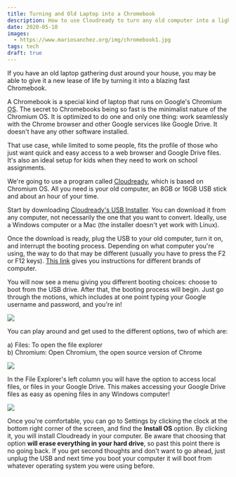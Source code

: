 ```yaml
---
title: Turning and Old Laptop into a Chromebook
description: How to use Cloudready to turn any old computer into a lightning fast Chromebook
date: 2020-05-10
images: 
  - https://www.mariosanchez.org/img/chromebook1.jpg
tags: tech
draft: true
---
```


If you have an old laptop gathering dust around your house, you may be able to give it a new lease of life by turning it into a blazing fast Chromebook. 

A Chromebook is a special kind of laptop that runs on Google's Chromium <abbr title="Operating System">OS</abbr>. The secret to Chromebooks being so fast is the minimalist nature of the Chromium OS. It is optimized to do one and only one thing: work seamlessly with the Chrome browser and other Google services like Google Drive. It doesn't have any other software installed.

That use case, while limited to some people, fits the profile of those who just want quick and easy access to a web browser and Google Drive files. It's also an ideal setup for kids when they need to work on school assignments.

We're going to use a program called [Cloudready](https://www.neverware.com/freedownload), which is based on Chromium OS. All you need is your old computer, an 8GB or 16GB USB stick and about an hour of your time.

Start by downloading [Cloudready's USB Installer](https://www.neverware.com/freedownload#home-edition-install). You can download it from any computer, not necessarily the one that you want to convert. Ideally, use a Windows computer or a Mac (the installer doesn't yet work with Linux).

Once the download is ready, plug the USB to your old computer, turn it on, and interrupt the booting process. Depending on what computer you're using, the way to do that may be different (usually you have to press the F2 or F12 keys). [This link](https://guide.neverware.com/install-and-setup/boot-usb/#plug-the-cloudready-usb-installer-into-your-device) gives you instructions for different brands of computer.

You will now see a menu giving you different booting choices: choose to boot from the USB drive. After that, the booting process will begin. Just go through the motions, which includes at one point typing your Google username and password, and you're in!

<img src="/img/chromebook1.jpg" class="gallery large">

You can play around and get used to the different options, two of which are:

a) Files: To open the file explorer <br />
b) Chromium: Open Chromium, the open source version of Chrome

<img src="/img/chromebook2.jpg" class="gallery large">

In the File Explorer's left column you will have the option to access local files, or files in your Google Drive. This makes accessing your Google Drive files as easy as opening files in any Windows computer!

<img src="/img/chromebook3.jpg" class="gallery large">

Once you're comfortable, you can go to Settings by clicking the clock at the bottom right corner of the screen, and find the **Install OS** option. By clicking it, you will install Cloudready in your computer. Be aware that choosing that option **will erase everything in your hard drive**, so past this point there is no going back. If you get second thoughts and don't want to go ahead, just unplug the USB and next time you boot your computer it will boot from whatever operating system you were using before.
